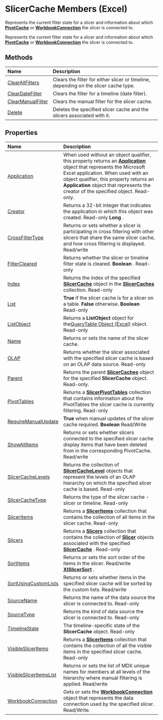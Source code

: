 
# SlicerCache Members (Excel)
Represents the current filter state for a slicer and information about which  **[PivotCache](c3d84ef1-f9e6-b1bc-cbf0-3ba8dfe17439.md)** or **[WorkbookConnection](5974dd57-7671-cd55-3f8f-6a76fa938317.md)** the slicer is connected to.

Represents the current filter state for a slicer and information about which  **[PivotCache](c3d84ef1-f9e6-b1bc-cbf0-3ba8dfe17439.md)** or **[WorkbookConnection](5974dd57-7671-cd55-3f8f-6a76fa938317.md)** the slicer is connected to.


## Methods



|**Name**|**Description**|
|:-----|:-----|
|[ClearAllFilters](525cb7ab-3371-b4a0-45de-55725273527a.md)|Clears the filter for either slicer or timeline, depending on the slicer cache type.|
|[ClearDateFilter](d999d249-c0c7-747c-b402-acc650df5367.md)|Clears the filter for a timeline (date filter).|
|[ClearManualFilter](694a6838-44ab-1a91-009f-7d054bd4fc84.md)|Clears the manual filter for the slicer cache.|
|[Delete](34bc2dce-5286-deb2-995d-c64f146a2cd7.md)|Deletes the specified slicer cache and the slicers associated with it.|

## Properties



|**Name**|**Description**|
|:-----|:-----|
|[Application](a255b34e-8ba2-db68-ae12-52e9cd20cf53.md)|When used without an object qualifier, this property returns an  **[Application](19b73597-5cf9-4f56-8227-b5211f657f6f.md)** object that represents the Microsoft Excel application. When used with an object qualifier, this property returns an **Application** object that represents the creator of the specified object. Read-only.|
|[Creator](5ad84292-103d-1adb-620d-44726a3c6f0b.md)|Returns a 32-bit integer that indicates the application in which this object was created. Read-only  **Long** .|
|[CrossFilterType](8a29b376-c999-472d-0853-2e2f4a0949a0.md)|Returns or sets whether a slicer is participating in cross filtering with other slicers that share the same slicer cache, and how cross filtering is displayed. Read/write|
|[FilterCleared](7ba523e4-365f-9cfb-9fa2-bf0e025996ae.md)|Returns whether the slicer or timeline filter state is cleared.  **Boolean** . Read-only|
|[Index](b923111d-27cf-671e-e3de-5795ffb1a737.md)| Returns the index of the specified **[SlicerCache](6e6533e3-0503-a1d3-9ecd-f7997233565f.md)** object in the **[SlicerCaches](d6097f70-cdc7-3be7-575c-cf43a0765e10.md)** collection. Read-only|
|[List](6dfa6c90-fb6e-ede3-9b2f-449372a27c40.md)| **True** if the slicer cache is for a slicer on a table. **False** otherwise. **Boolean** Read-only|
|[ListObject](914bb00c-e96c-c241-db9b-aa108856a98b.md)|Returns a  **ListObject** object for the[QueryTable Object (Excel)](505b84ea-64b3-b4fe-741a-de6884eb69eb.md) object. Read-only|
|[Name](3b4a00c0-c6c9-6eee-043c-8102642354df.md)|Returns or sets the name of the slicer cache.|
|[OLAP](621ca936-5b60-98be-45a2-ea15ef5297ba.md)|Returns whether the slicer associated with the specified slicer cache is based on an OLAP data source. Read-only|
|[Parent](77cd3061-b954-50ef-121f-51296dbfd3c8.md)|Returns the parent  **[SlicerCaches](d6097f70-cdc7-3be7-575c-cf43a0765e10.md)** object for the specified **SlicerCache** object. Read-only.|
|[PivotTables](73fc8935-3c88-0a79-b0a1-05af99f14bc8.md)|Returns a  **[SlicerPivotTables](8302dc8a-3845-12b0-f88e-761f104f1dcc.md)** collection that contains information about the PivotTables the slicer cache is currently filtering. Read-only|
|[RequireManualUpdate](5ddad9f9-c875-e37f-4424-d2a11b7355cb.md)| **True** when manual updates of the slicer cache required. **Boolean** Read/Write|
|[ShowAllItems](72622510-b644-db1b-2905-4eaba53b0ecb.md)|Returns or sets whether slicers connected to the specified slicer cache display items that have been deleted from in the corresponding PivotCache. Read/write|
|[SlicerCacheLevels](0fa9bd67-2276-196d-15e6-2570d8c9770a.md)|Returns the collection of  **[SlicerCacheLevel](d73ff7ab-4d7a-6a73-3716-11dc6716688d.md)** objects that represent the levels of an OLAP hierarchy on which the specified slicer cache is based. Read-only|
|[SlicerCacheType](aa26c507-e223-fdd7-1bf6-82b35b206298.md)|Returns the type of the slicer cache - slicer or timeline. Read-only|
|[SlicerItems](d552a519-3d9f-74b8-4cbe-3b5c935a14d9.md)|Returns a  **[SlicerItems](80bbbbab-711a-cefb-255b-94fe2994d3c8.md)** collection that contains the collection of all items in the slicer cache. Read-only|
|[Slicers](9a1f257a-433b-1b8b-366b-5e89c5d4c955.md)|Returns a  **[Slicers](12b67ff5-cf66-35d1-2c72-9aa2f4a396a0.md)** collection that contains the collection of **[Slicer](577be0f6-4eda-0093-8899-097f3c900383.md)** objects associated with the specified **[SlicerCache](6e6533e3-0503-a1d3-9ecd-f7997233565f.md)** . Read-only|
|[SortItems](da8fd267-5c4d-c333-fb21-bb3c4305747c.md)|Returns or sets the sort order of the items in the slicer. Read/write  **[XlSlicerSort](e8a8bcac-880d-e5d5-c05f-2ecb2910639c.md)** .|
|[SortUsingCustomLists](61c156fe-67cf-f6e8-4fce-bc617c9a1e03.md)|Returns or sets whether items in the specified slicer cache will be sorted by the custom lists. Read/write|
|[SourceName](659a7670-024e-3763-7d94-e2e4b86cfc9e.md)|Returns the name of the data source the slicer is connected to. Read-only|
|[SourceType](4e23b50d-5b9f-3272-3e14-1ce0b95f8dc4.md)|Returns the kind of data source the slicer is connected to. Read-only|
|[TimelineState](f7802d4e-39f6-11bb-2285-7cf012bed3ef.md)|The timeline-specific state of the  **SlicerCache** object. Read-only|
|[VisibleSlicerItems](ea9d1b43-1280-5423-515f-8d00e0624901.md)|Returns a  **[SlicerItems](80bbbbab-711a-cefb-255b-94fe2994d3c8.md)** collection that contains the collection of all the visible items in the specified slicer cache. Read-only|
|[VisibleSlicerItemsList](1002d654-8207-fe88-567e-8bd4e36fbeb4.md)|Returns or sets the list of MDX unique names for members at all levels of the hierarchy where manual filtering is applied. Read/write|
|[WorkbookConnection](ffe4fcbc-025e-6349-aaee-39a938b61e1e.md)|Gets or sets the  **[WorkbookConnection](5974dd57-7671-cd55-3f8f-6a76fa938317.md)** object that represents the data connection used by the specified slicer. Read/Write.|
